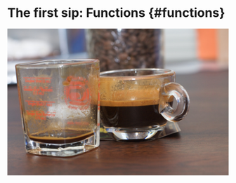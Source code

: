 # The first sip: Functions {#functions}

![While Terroir tends toward pretty low body (particularly at its age when we pulled it), the crema's so thin on this shot due to it having been sipped from already!](images/half-drunk.jpg)